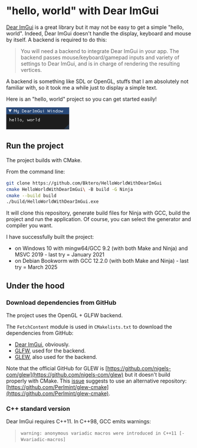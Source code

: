 # "hello, world" with Dear ImGui

[Dear ImGui](https://github.com/ocornut/imgui) is a great library but it may not be easy to get a simple "hello, world". Indeed, Dear ImGui doesn't handle the display, keyboard and mouse by itself. A backend is required to do this:

> You will need a backend to integrate Dear ImGui in your app. The backend passes mouse/keyboard/gamepad inputs and variety of settings to Dear ImGui, and is in charge of rendering the resulting vertices.

A backend is something like SDL or OpenGL, stuffs that I am absolutely not familiar with, so it took me a while just to display a simple text.

Here is an "hello, world" project so you can get started easily!

![hello world](helloworld.png)

## Run the project

The project builds with CMake.

From the command line:

```bash
git clone https://github.com/Bktero/HelloWorldWithDearImGui
cmake HelloWorldWithDearImGui\ -B build -G Ninja
cmake --build build
./build/HelloWorldWithDearImGui.exe
```

It will clone this repository, generate build files for Ninja with GCC, build the project and run the application. Of course, you can select the generator and compiler you want.

I have successfully built the project:

- on Windows 10 with mingw64/GCC 9.2 (with both Make and Ninja) and MSVC 2019 - last try = January 2021
- on Debian Bookworm with GCC 12.2.0 (with both Make and Ninja) - last try = March 2025

## Under the hood

### Download dependencies from GitHub

The project uses the OpenGL + GLFW backend.

The `FetchContent` module is used in `CMakelists.txt` to download the dependencies from GitHub:

* [Dear ImGui](https://github.com/ocornut/imgui), obviously.
* [GLFW](https://github.com/glfw/glfw), used for the backend.
* [GLEW](https://github.com/Perlmint/glew-cmake.git), also used for the backend.

Note that the official GitHub for GLEW is [https://github.com/nigels-com/glew](https://github.com/nigels-com/glew) but it doesn't build properly with CMake. This [issue](https://github.com/nigels-com/glew/issues/291) suggests to use an alternative repository: [https://github.com/Perlmint/glew-cmake](https://github.com/Perlmint/glew-cmake).

### C++ standard version

Dear ImGui requires C++11. In C++98, GCC emits warnings:

>`warning: anonymous variadic macros were introduced in C++11 [-Wvariadic-macros]`

